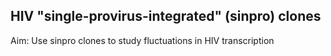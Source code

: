 ## HIV "single-provirus-integrated" (sinpro) clones

Aim: Use sinpro clones to study fluctuations in HIV transcription 
